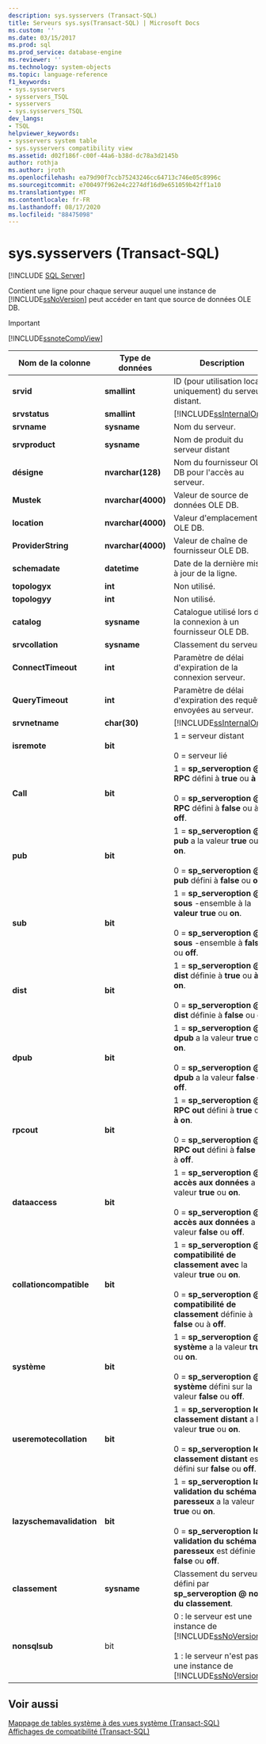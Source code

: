 ```yaml
---
description: sys.sysservers (Transact-SQL)
title: Serveurs sys.sys(Transact-SQL) | Microsoft Docs
ms.custom: ''
ms.date: 03/15/2017
ms.prod: sql
ms.prod_service: database-engine
ms.reviewer: ''
ms.technology: system-objects
ms.topic: language-reference
f1_keywords:
- sys.sysservers
- sysservers_TSQL
- sysservers
- sys.sysservers_TSQL
dev_langs:
- TSQL
helpviewer_keywords:
- sysservers system table
- sys.sysservers compatibility view
ms.assetid: d02f186f-c00f-44a6-b38d-dc78a3d2145b
author: rothja
ms.author: jroth
ms.openlocfilehash: ea79d90f7ccb75243246cc64713c746e05c8996c
ms.sourcegitcommit: e700497f962e4c2274df16d9e651059b42ff1a10
ms.translationtype: MT
ms.contentlocale: fr-FR
ms.lasthandoff: 08/17/2020
ms.locfileid: "88475098"
---
```

# <a name="syssysservers-transact-sql"></a>sys.sysservers (Transact-SQL)
[!INCLUDE [SQL Server](../../includes/applies-to-version/sqlserver.md)]

  Contient une ligne pour chaque serveur auquel une instance de [!INCLUDE[ssNoVersion](../../includes/ssnoversion-md.md)] peut accéder en tant que source de données OLE DB.  
  
> [!IMPORTANT]  
>  [!INCLUDE[ssnoteCompView](../../includes/ssnotecompview-md.md)]  
  
|Nom de la colonne|Type de données|Description|  
|-----------------|---------------|-----------------|  
|**srvid**|**smallint**|ID (pour utilisation locale uniquement) du serveur distant.|  
|**srvstatus**|**smallint**|[!INCLUDE[ssInternalOnly](../../includes/ssinternalonly-md.md)]|  
|**srvname**|**sysname**|Nom du serveur.|  
|**srvproduct**|**sysname**|Nom de produit du serveur distant|  
|**désigne**|**nvarchar(128)**|Nom du fournisseur OLE DB pour l'accès au serveur.|  
|**Mustek**|**nvarchar(4000)**|Valeur de source de données OLE DB.|  
|**location**|**nvarchar(4000)**|Valeur d'emplacement OLE DB.|  
|**ProviderString**|**nvarchar(4000)**|Valeur de chaîne de fournisseur OLE DB.|  
|**schemadate**|**datetime**|Date de la dernière mise à jour de la ligne.|  
|**topologyx**|**int**|Non utilisé.|  
|**topologyy**|**int**|Non utilisé.|  
|**catalog**|**sysname**|Catalogue utilisé lors de la connexion à un fournisseur OLE DB.|  
|**srvcollation**|**sysname**|Classement du serveur.|  
|**ConnectTimeout**|**int**|Paramètre de délai d'expiration de la connexion serveur.|  
|**QueryTimeout**|**int**|Paramètre de délai d'expiration des requêtes envoyées au serveur.|  
|**srvnetname**|**char(30)**|[!INCLUDE[ssInternalOnly](../../includes/ssinternalonly-md.md)]|  
|**isremote**|**bit**|1 = serveur distant<br /><br /> 0 = serveur lié|  
|**Call**|**bit**|1 = **sp_serveroption \@ RPC** défini à **true** ou **à on**.<br /><br /> 0 = **sp_serveroption \@ RPC** défini à **false** ou à **off**.|  
|**pub**|**bit**|1 = **sp_serveroption \@ pub** a la valeur **true** ou **on**.<br /><br /> 0 = **sp_serveroption \@ pub** défini à **false** ou **off**.|  
|**sub**|**bit**|1 = **sp_serveroption \@ sous** -ensemble à la **valeur true** ou **on**.<br /><br /> 0 = **sp_serveroption \@ sous** -ensemble à **false** ou **off**.|  
|**dist**|**bit**|1 = **sp_serveroption \@ dist** définie à **true** ou **à on**.<br /><br /> 0 = **sp_serveroption \@ dist** définie à **false** ou **off**.|  
|**dpub**|**bit**|1 = **sp_serveroption \@ dpub** a la valeur **true** ou **on**.<br /><br /> 0 = **sp_serveroption \@ dpub** a la valeur **false** ou **off**.|  
|**rpcout**|**bit**|1 = **sp_serveroption \@ RPC out** défini à **true** ou **à on**.<br /><br /> 0 = **sp_serveroption \@ RPC out** défini à **false** ou à **off**.|  
|**dataaccess**|**bit**|1 = **sp_serveroption \@ accès aux données** a la valeur **true** ou **on**.<br /><br /> 0 = **sp_serveroption \@ accès aux données** a la valeur **false** ou **off**.|  
|**collationcompatible**|**bit**|1 = **sp_serveroption \@ compatibilité de classement avec** la valeur **true** ou **on**.<br /><br /> 0 = **sp_serveroption \@ compatibilité de classement** définie à **false** ou à **off**.|  
|**système**|**bit**|1 = **sp_serveroption \@ système** a la valeur **true** ou **on**.<br /><br /> 0 = **sp_serveroption \@ système** défini sur la valeur **false** ou **off**.|  
|**useremotecollation**|**bit**|1 = **sp_serveroption le \@ classement distant** a la valeur **true** ou **on**.<br /><br /> 0 = **sp_serveroption le \@ classement distant** est défini sur **false** ou **off**.|  
|**lazyschemavalidation**|**bit**|1 = **sp_serveroption la \@ validation du schéma paresseux** a la valeur **true** ou **on**.<br /><br /> 0 = **sp_serveroption la \@ validation du schéma paresseux** est définie à **false** ou **off**.|  
|**classement**|**sysname**|Classement du serveur défini par **sp_serveroption \@ nom du classement**.|  
|**nonsqlsub**|bit|0 : le serveur est une instance de [!INCLUDE[ssNoVersion](../../includes/ssnoversion-md.md)]<br /><br /> 1 : le serveur n'est pas une instance de [!INCLUDE[ssNoVersion](../../includes/ssnoversion-md.md)]|  
  
## <a name="see-also"></a>Voir aussi  
 [Mappage de tables système à des vues système &#40;Transact-SQL&#41;](../../relational-databases/system-tables/mapping-system-tables-to-system-views-transact-sql.md)   
 [Affichages de compatibilité &#40;Transact-SQL&#41;](~/relational-databases/system-compatibility-views/system-compatibility-views-transact-sql.md)  
  
  
